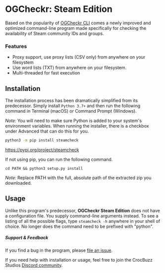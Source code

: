 # OGCheckr: Steam Edition

Based on the popularity of [OGCheckr CLI](https://github.com/checker/cli) comes a newly improved and optimized command-line program made specifically for checking the availability of Steam community IDs and groups.

### Features

- Proxy support, use proxy lists (CSV only) from anywhere on your filesystem
- Use word lists (TXT) from anywhere on your filesystem.
- Multi-threaded for fast execution

## Installation

The installation process has been dramatically simplified from its predecessor. Simply install `Python 3.7+` and then run the following command in Terminal (macOS) or Command Prompt (Windows).

_Note:_ You will need to make sure Python is added to your system's environment variables. When running the installer, there is a checkbox under Advanced that can do this for you.

```bash
python3 -m pip install steamcheck
```

https://pypi.org/project/steamcheck

If not using pip, you can run the following command.

```
cd PATH && python3 setup.py install
```

_Note:_ Replace PATH with the full, absolute path of the extracted zip you downloaded.

## Usage

Unlike this program's predecessor, **OGCheckr Steam Edition** does not have a configuration file. You supply command-line arguments instead.
To see a listing of all the possible flags, type `steamcheck -h` anywhere in your shell of choice. No longer does the command need to be prefixed with "python".



##### Support & Feedback

If you find a bug in the program, please [file an issue](https://github.com/checker/steamcheck/issues).

If you need help with installation or usage, feel free to join the CrocBuzz Studios [Discord community](https://discord.gg/hpbQayV).


